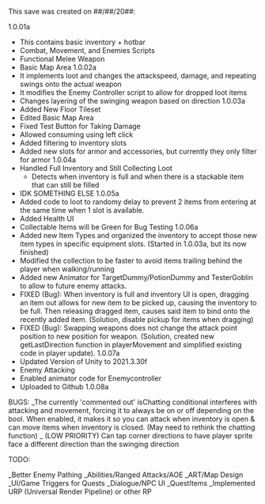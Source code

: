 This save was created on ##/##/20##:


1.0.01a
- This contains basic inventory + hotbar
- Combat, Movement, and Enemies Scripts
- Functional Melee Weapon
- Basic Map Area
1.0.02a
- It implements loot and changes the attackspeed, damage, and repeating swings onto the actual weapon
- It modifies the Enemy Controller script to allow for dropped loot items
- Changes layering of the swinging weapon based on direction
1.0.03a
- Added New Floor Tileset
- Edited Basic Map Area
- Fixed Test Button for Taking Damage
- Allowed consuming using left click
- Added filtering to inventory slots
- Added new slots for armor and accessories, but currently they only filter for armor
1.0.04a
- Handled Full Inventory and Still Collecting Loot
   - Detects when inventory is full and when there is a stackable item that can still be filled
- IDK SOMETHING ELSE
1.0.05a
- Added code to loot to randomy delay to prevent 2 items from entering at the same time when 1 slot is available.
- Added Health UI
- Collectable Items will be Green for Bug Testing
1.0.06a
- Added new Item Types and organized the inventory to accept those new item types in specific equipment slots. (Started in 1.0.03a, but its now finished)
- Modified the collection to be faster to avoid items trailing behind the player when walking/running
- Added new Animator for TargetDummy/PotionDummy and TesterGoblin to allow to future enemy attacks.
- FIXED (Bug): When inventory is full and inventory UI is open, dragging an item out allows for new item to be picked up, causing the inventory to be full. Then releasing dragged item, causes said item to bind onto the recently added item. (Solution, disable pickup for items when dragging)
- FIXED (Bug): Swapping weapons does not change the attack point position to new position for weapon. (Solution, created new getLastDirection function in playerMovement and simplified existing code in player update).
1.0.07a
- Updated Version of Unity to 2021.3.30f
- Enemy Attacking 
- Enabled animator code for Enemycontroller
- Uploaded to Github
1.0.08a



BUGS:
_The currently 'commented out' isChatting conditional interferes with attacking and movement, forcing it to always be on or off depending on the bool. When enabled, it makes it so you can attack when inventory is open & can move items when inventory is closed. (May need to rethink the chatting function)
_ (LOW PRIORITY) Can tap corner directions to have player sprite face a different direction than the swinging direction

TODO:


_Better Enemy Pathing
_Abilities/Ranged Attacks/AOE
_ART/Map Design
_UI/Game Triggers for Quests
_Dialogue/NPC UI
_QuestItems
_Implemented URP (Universal Render Pipeline) or other RP
